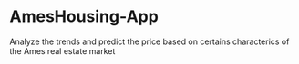 # AmesHousing-App
Analyze the trends and predict the price based on certains characterics of the Ames real estate market
